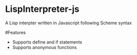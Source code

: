 # LispInterpreter-js
A Lisp interpter written in Javascript following Scheme syntax

#Features

- Supports define and if statements
- Supports anonymous functions
